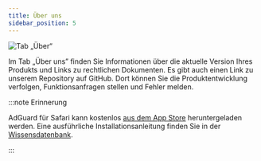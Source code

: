 ```yaml
---
title: Über uns
sidebar_position: 5
---
```


![Tab „Über“](https://cdn.adtidy.org/public/Adguard/Blog/AG_for_Safari_in-depth_review/About.png)

Im Tab „Über uns” finden Sie Informationen über die aktuelle Version Ihres Produkts und Links zu rechtlichen Dokumenten. Es gibt auch einen Link zu unserem Repository auf GitHub. Dort können Sie die Produktentwicklung verfolgen, Funktionsanfragen stellen und Fehler melden.

:::note Erinnerung

AdGuard für Safari kann kostenlos [aus dem App Store](https://apps.apple.com/app/adguard-for-safari/id1440147259) heruntergeladen werden. Eine ausführliche Installationsanleitung finden Sie in der [Wissensdatenbank](/adguard-for-safari/installation/).

:::
